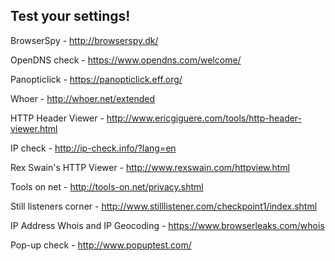 ## Test your settings!


BrowserSpy - http://browserspy.dk/

OpenDNS check - https://www.opendns.com/welcome/

Panopticlick - https://panopticlick.eff.org/

Whoer - http://whoer.net/extended

HTTP Header Viewer - http://www.ericgiguere.com/tools/http-header-viewer.html

IP check - http://ip-check.info/?lang=en

Rex Swain's HTTP Viewer - http://www.rexswain.com/httpview.html

Tools on net - http://tools-on.net/privacy.shtml

Still listeners corner - http://www.stilllistener.com/checkpoint1/index.shtml

IP Address Whois and IP Geocoding - https://www.browserleaks.com/whois

Pop-up check - http://www.popuptest.com/
